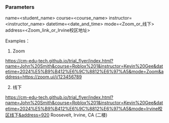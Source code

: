 ### Parameters

name=<student_name>
course=<course_name>
instructor=<instructor_name>
datetime=<date_and_time>
mode=<Zoom_or_线下>
address=<Zoom_link_or_Irvine校区地址>

Examples：

1. Zoom

https://cm-edu-tech.github.io/trial_flyer/index.html?name=John%20Smith&course=Roblox%201&instructor=Kevin%20Gee&datetime=2024%E5%B9%B412%E6%9C%8812%E6%97%A5&mode=Zoom&address=https://zoom.ui/j/123456789

2. 线下

https://cm-edu-tech.github.io/trial_flyer/index.html?name=John%20Smith&course=Roblox%201&instructor=Kevin%20Gee&datetime=2024%E5%B9%B412%E6%9C%8812%E6%97%A5&mode=Irvine校区线下&address=920 Roosevelt, Irvine, CA (二楼)
